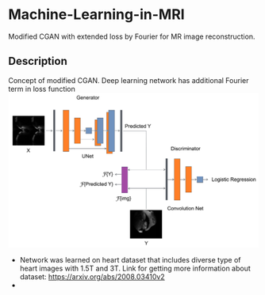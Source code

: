 # Machine-Learning-in-MRI
Modified CGAN with extended loss by Fourier for MR image reconstruction.

## Description
Concept of modified CGAN. Deep learning network has additional Fourier term in loss function
![alt text](https://github.com/visualIgorec/Machine-Learning-in-MRI/blob/main/picture/CGAN_scheme.png)

- Network was learned on heart dataset that includes diverse type of heart images with 1.5T and 3T. Link for getting more information about dataset: https://arxiv.org/abs/2008.03410v2
- 
